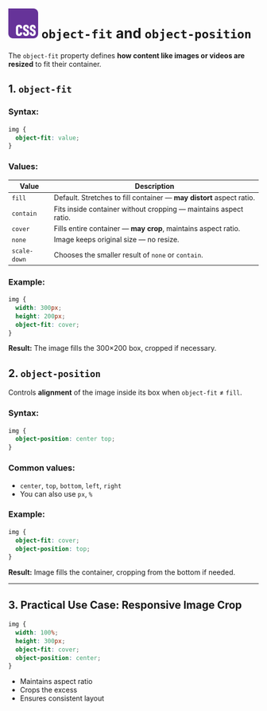 # ![ ](../assets/css-logo.svg) `object-fit` and `object-position`

The `object-fit` property defines **how content like images or videos are resized** to fit their container.

## 1. `object-fit`

### Syntax:

```css
img {
  object-fit: value;
}
```

### Values:

| Value        | Description                                                          |
| ------------ | -------------------------------------------------------------------- |
| `fill`       | Default. Stretches to fill container — **may distort** aspect ratio. |
| `contain`    | Fits inside container without cropping — maintains aspect ratio.     |
| `cover`      | Fills entire container — **may crop**, maintains aspect ratio.       |
| `none`       | Image keeps original size — no resize.                               |
| `scale-down` | Chooses the smaller result of `none` or `contain`.                   |

### Example:

```css
img {
  width: 300px;
  height: 200px;
  object-fit: cover;
}
```

**Result:** The image fills the 300×200 box, cropped if necessary.

## 2. `object-position`

Controls **alignment** of the image inside its box when `object-fit` ≠ `fill`.

### Syntax:

```css
img {
  object-position: center top;
}
```

### Common values:

* `center`, `top`, `bottom`, `left`, `right`
* You can also use `px`, `%`

### Example:

```css
img {
  object-fit: cover;
  object-position: top;
}
```

**Result:** Image fills the container, cropping from the bottom if needed.

---

## 3. Practical Use Case: Responsive Image Crop

```css
img {
  width: 100%;
  height: 300px;
  object-fit: cover;
  object-position: center;
}
```

* Maintains aspect ratio
* Crops the excess
* Ensures consistent layout
